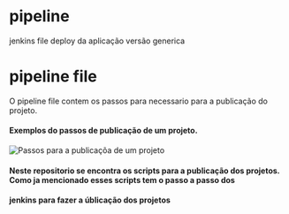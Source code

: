 # pipeline
jenkins file deploy da aplicação versão generica

# pipeline file
O pipeline file contem os passos para necessario para a publicação do projeto.

#### Exemplos do passos de publicação  de um projeto.
![Passos para a publicaçõa de um projeto](https://miro.medium.com/v2/resize:fit:640/format:webp/1*SGuCtn2Gj_Q1fOg0MjBd9g.png)


#### Neste repositorio se encontra os scripts para a publicação dos projetos. Como ja mencionado esses scripts tem o passo a passo dos 
#### jenkins para fazer a úblicação dos projetos
